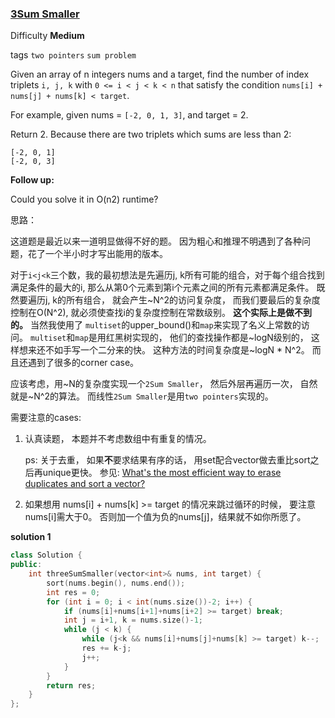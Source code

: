 ### [3Sum Smaller](hhttps://leetcode.com/problems/3sum-smaller/)

Difficulty **Medium**

tags `two pointers` `sum problem`

Given an array of n integers nums and a target, find the number of index triplets `i, j, k` with `0 <= i < j < k < n` that satisfy the condition `nums[i] + nums[j] + nums[k] < target`.

For example, given nums = `[-2, 0, 1, 3]`, and target = 2.

Return 2. Because there are two triplets which sums are less than 2:

```
[-2, 0, 1]
[-2, 0, 3]
```

**Follow up:**

Could you solve it in O(n2) runtime?

思路：

这道题是最近以来一道明显做得不好的题。 因为粗心和推理不明遇到了各种问题，花了一个半小时才写出能用的版本。 

对于`i<j<k`三个数，我的最初想法是先遍历j, k所有可能的组合，对于每个组合找到满足条件的最大的i, 那么从第0个元素到第i个元素之间的所有元素都满足条件。 既然要遍历j, k的所有组合， 就会产生~N^2的访问复杂度， 而我们要最后的复杂度控制在O(N^2), 就必须使查找i的复杂度控制在常数级别。 **这个实际上是做不到的。** 当然我使用了 `multiset`的upper_bound()和`map`来实现了名义上常数的访问。 `multiset`和`map`是用红黑树实现的， 他们的查找操作都是~logN级别的， 这样想来还不如手写一个二分来的快。 这种方法的时间复杂度是~logN * N^2。 而且还遇到了很多的corner case。

应该考虑，用~N的复杂度实现一个`2Sum Smaller`， 然后外层再遍历一次， 自然就是~N^2的算法。 而线性`2Sum Smaller`是用`two pointers`实现的。

需要注意的cases:

1. 认真读题， 本题并不考虑数组中有重复的情况。 

    ps: 关于去重， 如果**不**要求结果有序的话， 用set配合vector做去重比sort之后再unique更快。 参见: [What's the most efficient way to erase duplicates and sort a vector?
](https://stackoverflow.com/questions/1041620/whats-the-most-efficient-way-to-erase-duplicates-and-sort-a-vector)

2. 如果想用 nums[i] + nums[k] >= target 的情况来跳过循环的时候， 要注意nums[i]需大于0。 否则加一个值为负的nums[j]，结果就不如你所愿了。



**solution 1**

```c++
class Solution {
public:
    int threeSumSmaller(vector<int>& nums, int target) {
        sort(nums.begin(), nums.end());
        int res = 0;
        for (int i = 0; i < int(nums.size())-2; i++) {
            if (nums[i]+nums[i+1]+nums[i+2] >= target) break;
            int j = i+1, k = nums.size()-1;
            while (j < k) {
                while (j<k && nums[i]+nums[j]+nums[k] >= target) k--;
                res += k-j;
                j++;
            }
        }
        return res;
    }
};
```

